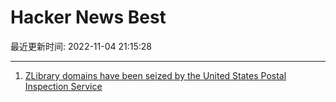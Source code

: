 # Hacker News Best

最近更新时间: 2022-11-04 21:15:28

--- 
1. [ZLibrary domains have been seized by the United States Postal Inspection Service](http://3lib.net/) 
